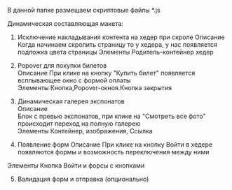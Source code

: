 В данной папке размещаем скриптовые файлы *.js

Динамическая составляющая макета:

1. Исключение накладывания контента на хедер при скроле
Описание
Когда начинаем скролить страницу то у хедера, у нас появляется подложка цвета страницы
Элементы
Родитель-контейнер хедер

2. Popover для покупки билетов  
Описание 
При клике на кнопку "Купить билет" появляется всплывающее окно с формой оплаты  
Элементы
Кнопка,Popover-окноя.Кнопка закрытия

3. Динамическая галерея экспонатов  
Описание  
Блок с превью экспонатов, при клике на "Смотреть все фото" происходит переход на полную галерею  
Элементы
Контейнер, изображения, Ссылка

4. Появление форм
Описание
При клике на кнопку Войти в хедере появляются формы и возможность переключения между ними

Элементы
Кнопка Войти и форсы с кнопками

5. Валидация форм и отправка (опционально)